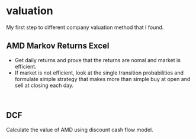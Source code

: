 # valuation
My first step to different company valuation method that I found. 
## AMD Markov Returns Excel
- Get daily returns and prove that the returns are nomal and market is efficient.
- If market is not efficient, look at the single transition probabilities and formulate simple strategy that makes more than simple buy at open and sell at closing each day.
<br>

## DCF
Calculate the value of AMD using discount cash flow model. 
